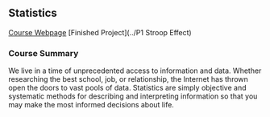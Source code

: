 ## Statistics

[Course Webpage](https://www.udacity.com/course/statistics--ud134-nd)
[Finished Project](../P1 Stroop Effect)

### Course Summary

We live in a time of unprecedented access to information and data. Whether researching the best school, job, or relationship, the Internet has thrown open the doors to vast pools of data. Statistics are simply objective and systematic methods for describing and interpreting information so that you may make the most informed decisions about life.